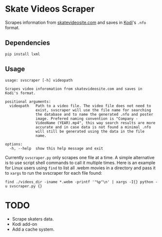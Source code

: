 # Skate Videos Scraper

Scrapes information from [skatevideosite.com](https://www.skatevideosite.com)
and saves in [Kodi](https://kodi.tv)'s `.nfo` format.

## Dependencies
```
pip install lxml
```

## Usage
```
usage: svscraper [-h] videopath

Scrapes video inforomation from skatevideosite.com and saves in
Kodi's format.

positional arguments:
  videopath   Path to a video file. The video file does not need to
              exist, svscraper will use the file name for searching
              the database and to name the generated .nfo and poster
              image. Prefered naming convention is "Company -
              VideoName (YEAR).mp4", this way search results are more
              accurate and in case data is not found a minimal .nfo
              will still be generated using the data in the file
              name.

options:
  -h, --help  show this help message and exit
```

Currently `svscraper.py` only scrapes one file at a time. A simple alternative
is to use script shell commands to call it multiple times.
Here is an example for Linux users using `find` to list all .webm movies in
a directory and pass it to `xargs` to run the svscraper for each file found:
```
find ./videos_dir -iname *.webm -printf '"%p"\n' | xargs -I{} python -u svscraper.py {}
```

# TODO
- Scrape skaters data.
- Kodi add-on
- Add a cache system.
